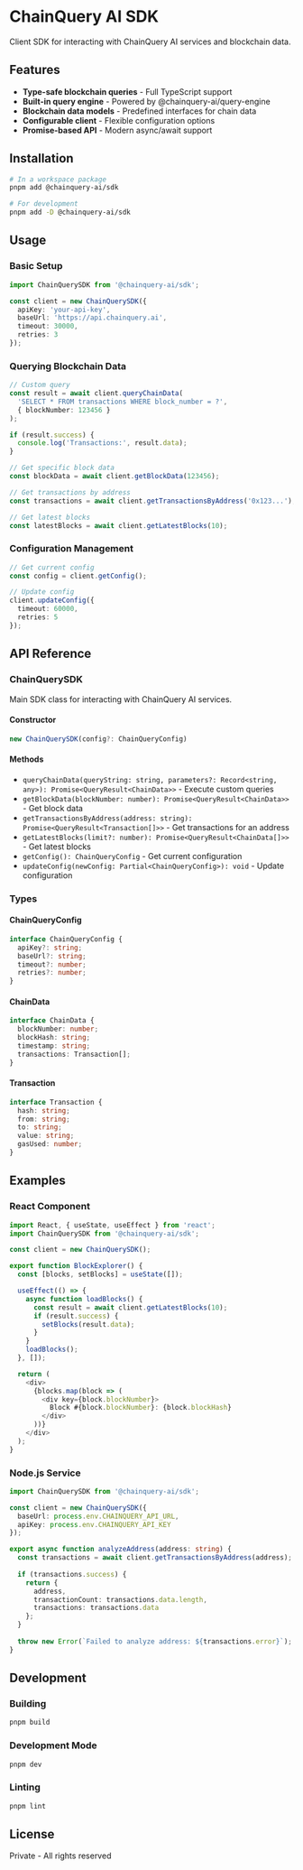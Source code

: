 # ChainQuery AI SDK

Client SDK for interacting with ChainQuery AI services and blockchain data.

## Features

- **Type-safe blockchain queries** - Full TypeScript support
- **Built-in query engine** - Powered by @chainquery-ai/query-engine
- **Blockchain data models** - Predefined interfaces for chain data
- **Configurable client** - Flexible configuration options
- **Promise-based API** - Modern async/await support

## Installation

```bash
# In a workspace package
pnpm add @chainquery-ai/sdk

# For development
pnpm add -D @chainquery-ai/sdk
```

## Usage

### Basic Setup

```typescript
import ChainQuerySDK from '@chainquery-ai/sdk';

const client = new ChainQuerySDK({
  apiKey: 'your-api-key',
  baseUrl: 'https://api.chainquery.ai',
  timeout: 30000,
  retries: 3
});
```

### Querying Blockchain Data

```typescript
// Custom query
const result = await client.queryChainData(
  'SELECT * FROM transactions WHERE block_number = ?',
  { blockNumber: 123456 }
);

if (result.success) {
  console.log('Transactions:', result.data);
}

// Get specific block data
const blockData = await client.getBlockData(123456);

// Get transactions by address
const transactions = await client.getTransactionsByAddress('0x123...');

// Get latest blocks
const latestBlocks = await client.getLatestBlocks(10);
```

### Configuration Management

```typescript
// Get current config
const config = client.getConfig();

// Update config
client.updateConfig({
  timeout: 60000,
  retries: 5
});
```

## API Reference

### ChainQuerySDK

Main SDK class for interacting with ChainQuery AI services.

#### Constructor

```typescript
new ChainQuerySDK(config?: ChainQueryConfig)
```

#### Methods

- `queryChainData(queryString: string, parameters?: Record<string, any>): Promise<QueryResult<ChainData>>` - Execute custom queries
- `getBlockData(blockNumber: number): Promise<QueryResult<ChainData>>` - Get block data
- `getTransactionsByAddress(address: string): Promise<QueryResult<Transaction[]>>` - Get transactions for an address
- `getLatestBlocks(limit?: number): Promise<QueryResult<ChainData[]>>` - Get latest blocks
- `getConfig(): ChainQueryConfig` - Get current configuration
- `updateConfig(newConfig: Partial<ChainQueryConfig>): void` - Update configuration

### Types

#### ChainQueryConfig
```typescript
interface ChainQueryConfig {
  apiKey?: string;
  baseUrl?: string;
  timeout?: number;
  retries?: number;
}
```

#### ChainData
```typescript
interface ChainData {
  blockNumber: number;
  blockHash: string;
  timestamp: string;
  transactions: Transaction[];
}
```

#### Transaction
```typescript
interface Transaction {
  hash: string;
  from: string;
  to: string;
  value: string;
  gasUsed: number;
}
```

## Examples

### React Component

```typescript
import React, { useState, useEffect } from 'react';
import ChainQuerySDK from '@chainquery-ai/sdk';

const client = new ChainQuerySDK();

export function BlockExplorer() {
  const [blocks, setBlocks] = useState([]);

  useEffect(() => {
    async function loadBlocks() {
      const result = await client.getLatestBlocks(10);
      if (result.success) {
        setBlocks(result.data);
      }
    }
    loadBlocks();
  }, []);

  return (
    <div>
      {blocks.map(block => (
        <div key={block.blockNumber}>
          Block #{block.blockNumber}: {block.blockHash}
        </div>
      ))}
    </div>
  );
}
```

### Node.js Service

```typescript
import ChainQuerySDK from '@chainquery-ai/sdk';

const client = new ChainQuerySDK({
  baseUrl: process.env.CHAINQUERY_API_URL,
  apiKey: process.env.CHAINQUERY_API_KEY
});

export async function analyzeAddress(address: string) {
  const transactions = await client.getTransactionsByAddress(address);
  
  if (transactions.success) {
    return {
      address,
      transactionCount: transactions.data.length,
      transactions: transactions.data
    };
  }
  
  throw new Error(`Failed to analyze address: ${transactions.error}`);
}
```

## Development

### Building

```bash
pnpm build
```

### Development Mode

```bash
pnpm dev
```

### Linting

```bash
pnpm lint
```

## License

Private - All rights reserved
